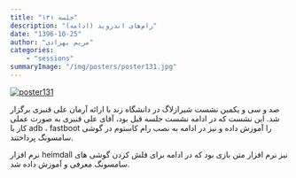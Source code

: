 ```yaml
---
title: "جلسه ۱۳۱"
description: "رام‌های اندروید (ادامه)"
date: "1396-10-25"
author: "مریم بهزادی"
categories:
    - "sessions"
summaryImage: "/img/posters/poster131.jpg"
---
```

[![poster131](../../img/posters/poster131.jpg)](../../img/poster131.jpg)

صد و سی و یکمین نشست شیرازلاگ در دانشگاه زند با ارائه آرمان علی قنبری برگزار شد. این نشست که در ادامه نشست جلسه قبل بود، آقای علی قنبری به صورت عملی کار با adb ، fastboot را آموزش داده و نیز در ادامه به نصب رام کاستوم در گوشی سامسونگ پرداختند.

نرم افزار heimdall نیز نرم افزار متن بازی بود که در ادامه برای فلش کردن گوشی های سامسونگ معرفی و آموزش داده شد.


